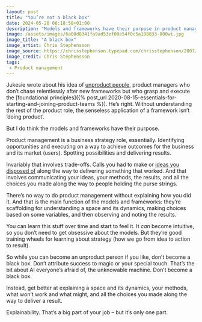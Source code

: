 ```yaml
---
layout: post
title: "You’re not a black box"
date: 2024-05-20 06:18:58+01:00
description: "Models and frameworks have their purpose in product management, but they’re not the be all and end all."
image: /assets/images/6a00d8341fa9ad53ef00e54f0c5a108833-800wi.jpg
image_title: "A black box"
image_artist: Chris Stephensson
image_source: https://chrisstephenson.typepad.com/chrisstephenson/2007/04/the_black_box_f.html
image_credit: Chris Stephensson
tags:
 - Product management
---
```


Jukesie wrote about his idea of [unproduct people](https://digitalbydefault.com/2024/05/19/the-unproduct-person/), product managers who don’t chase relentlessly after new frameworks but who grasp and execute the [foundational principles]({% post_url 2020-08-15-essentials-for-starting-and-joining-product-teams %}). He’s right. Without understanding the rest of the product role, the senseless application of a framework isn’t ’doing product’.

But I do think the models and frameworks have their purpose.

Product management is a business strategy role, essentially. Identifying opportunities and executing on a way to achieve outcomes for the business and its market (users). Spotting possibilities and delivering results. 

Invariably that involves trade-offs. Calls you had to make or [ideas you disposed of](https://www.leaningforward.com/blog/2024/05/a-plea-for-product-craft-shout-about-your-negative-space/?utm_source=rss&utm_medium=rss&utm_campaign=a-plea-for-product-craft-shout-about-your-negative-space) along the way to delivering something that worked. And that involves communicating your ideas, your methods, the results, and all the choices you made along the way to people holding the purse strings. 

There’s no way to do product management without explaining how you did it. And that is the main function of the models and frameworks: they’re scaffolding for understanding a space and its dynamics, making choices based on some variables, and then observing and noting the results. 

You can learn this stuff over time and start to feel it. It _can_ become intuitive, so you don’t need to get obsessive about the models. But they’re good training wheels for learning about strategy (how we go from idea to action to result). 

So while you can become an unproduct person if you like, don’t become a black box. Don’t attribute success to magic or your special touch. That’s the bit about AI everyone’s afraid of, the unknowable machine. Don’t become a black box.

Instead, get better at explaining a space and its dynamics, your methods, what won’t work and what might, and all the choices you made along the way to deliver a result. 

Explainability. That’s a big part of your job – but it’s only one part.